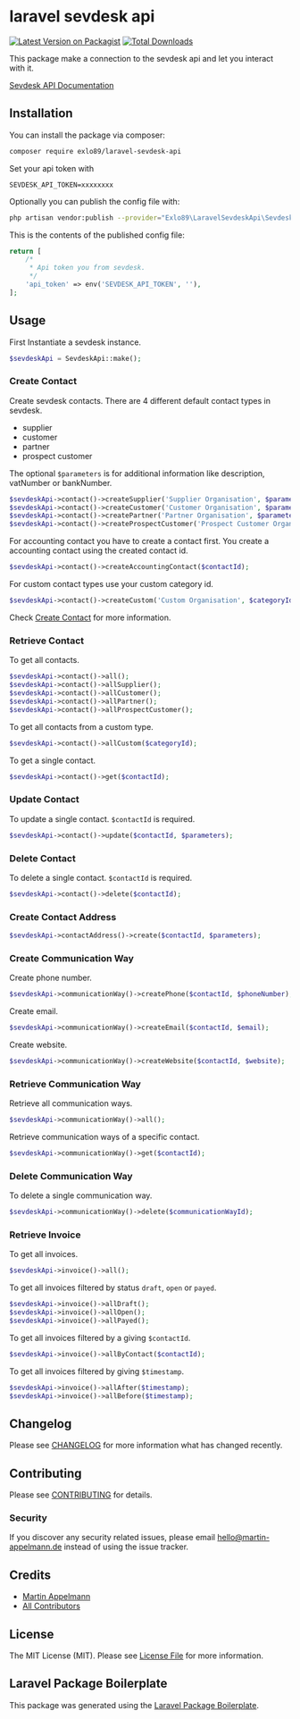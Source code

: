 # laravel sevdesk api

[![Latest Version on Packagist](https://img.shields.io/packagist/v/exlo89/laravel-sevdesk-api.svg?style=flat-square)](https://packagist.org/packages/exlo89/laravel-sevdesk-api)
[![Total Downloads](https://img.shields.io/packagist/dt/exlo89/laravel-sevdesk-api.svg?style=flat-square)](https://packagist.org/packages/exlo89/laravel-sevdesk-api)

This package make a connection to the sevdesk api and let you interact with it.

[Sevdesk API Documentation](https://hilfe.sevdesk.de/knowledge/sevdesk-rest-full-api)

## Installation

You can install the package via composer:

```bash
composer require exlo89/laravel-sevdesk-api
```

Set your api token with

```
SEVDESK_API_TOKEN=xxxxxxxx
```

Optionally you can publish the config file with:

```bash
php artisan vendor:publish --provider="Exlo89\LaravelSevdeskApi\SevdeskApiServiceProvider" --tag="config"
```

This is the contents of the published config file:

```php
return [
    /*
     * Api token you from sevdesk. 
     */
    'api_token' => env('SEVDESK_API_TOKEN', ''),
];
```

## Usage

First Instantiate a sevdesk instance.

```php
$sevdeskApi = SevdeskApi::make();
```

### Create Contact

Create sevdesk contacts. There are 4 different default contact types in sevdesk.

- supplier
- customer
- partner
- prospect customer

The optional `$parameters` is for additional information like description, vatNumber or bankNumber.

```php
$sevdeskApi->contact()->createSupplier('Supplier Organisation', $parameters);
$sevdeskApi->contact()->createCustomer('Customer Organisation', $parameters);
$sevdeskApi->contact()->createPartner('Partner Organisation', $parameters);
$sevdeskApi->contact()->createProspectCustomer('Prospect Customer Organisation', $parameters);
```

For accounting contact you have to create a contact first. You create a accounting contact using the created contact id.

```php
$sevdeskApi->contact()->createAccountingContact($contactId);
```

For custom contact types use your custom category id.

```php
$sevdeskApi->contact()->createCustom('Custom Organisation', $categoryId, $parameters);
```

Check [Create Contact](https://my.sevdesk.de/api/ContactAPI/doc.html#operation/createContact) for more information.

### Retrieve Contact

To get all contacts.

```php
$sevdeskApi->contact()->all();
$sevdeskApi->contact()->allSupplier();
$sevdeskApi->contact()->allCustomer();
$sevdeskApi->contact()->allPartner();
$sevdeskApi->contact()->allProspectCustomer();
```

To get all contacts from a custom type.

```php
$sevdeskApi->contact()->allCustom($categoryId);
```

To get a single contact.

```php
$sevdeskApi->contact()->get($contactId);
```

### Update Contact

To update a single contact. `$contactId` is required.

```php
$sevdeskApi->contact()->update($contactId, $parameters);
```

### Delete Contact

To delete a single contact. `$contactId` is required.

```php
$sevdeskApi->contact()->delete($contactId);
```

### Create Contact Address

```php
$sevdeskApi->contactAddress()->create($contactId, $parameters);
```

### Create Communication Way

Create phone number.

```php
$sevdeskApi->communicationWay()->createPhone($contactId, $phoneNumber);
```

Create email.

```php
$sevdeskApi->communicationWay()->createEmail($contactId, $email);
```

Create website.

```php
$sevdeskApi->communicationWay()->createWebsite($contactId, $website);
```

### Retrieve Communication Way

Retrieve all communication ways.

```php
$sevdeskApi->communicationWay()->all();
```

Retrieve communication ways of a specific contact.

```php
$sevdeskApi->communicationWay()->get($contactId);
```

### Delete Communication Way

To delete a single communication way.

```php
$sevdeskApi->communicationWay()->delete($communicationWayId);
```

### Retrieve Invoice

To get all invoices.

```php
$sevdeskApi->invoice()->all();
```

To get all invoices filtered by status `draft`, `open` or `payed`.

```php
$sevdeskApi->invoice()->allDraft();
$sevdeskApi->invoice()->allOpen();
$sevdeskApi->invoice()->allPayed();
```

To get all invoices filtered by a giving `$contactId`.

```php
$sevdeskApi->invoice()->allByContact($contactId);
```

To get all invoices filtered by giving `$timestamp`.

```php
$sevdeskApi->invoice()->allAfter($timestamp);
$sevdeskApi->invoice()->allBefore($timestamp);
```

## Changelog

Please see [CHANGELOG](CHANGELOG.md) for more information what has changed recently.

## Contributing

Please see [CONTRIBUTING](CONTRIBUTING.md) for details.

### Security

If you discover any security related issues, please email
[hello@martin-appelmann.de](mailto:hello@martin-appelmann.de?subject=Laravel%20Sevdesk%20Issue)
instead of using the issue tracker.

## Credits

- [Martin Appelmann](https://github.com/exlo89)
- [All Contributors](../../contributors)

## License

The MIT License (MIT). Please see [License File](LICENSE.md) for more information.

## Laravel Package Boilerplate

This package was generated using the [Laravel Package Boilerplate](https://laravelpackageboilerplate.com).
